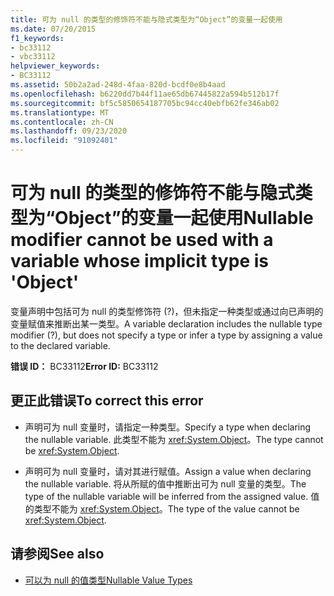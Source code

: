 ```yaml
---
title: 可为 null 的类型的修饰符不能与隐式类型为“Object”的变量一起使用
ms.date: 07/20/2015
f1_keywords:
- bc33112
- vbc33112
helpviewer_keywords:
- BC33112
ms.assetid: 50b2a2ad-248d-4faa-820d-bcdf0e8b4aad
ms.openlocfilehash: b6220dd7b44f11ae65db67445822a594b512b17f
ms.sourcegitcommit: bf5c5850654187705bc94cc40ebfb62fe346ab02
ms.translationtype: MT
ms.contentlocale: zh-CN
ms.lasthandoff: 09/23/2020
ms.locfileid: "91092401"
---
```

# <a name="nullable-modifier-cannot-be-used-with-a-variable-whose-implicit-type-is-object"></a><span data-ttu-id="91033-102">可为 null 的类型的修饰符不能与隐式类型为“Object”的变量一起使用</span><span class="sxs-lookup"><span data-stu-id="91033-102">Nullable modifier cannot be used with a variable whose implicit type is 'Object'</span></span>

<span data-ttu-id="91033-103">变量声明中包括可为 null 的类型修饰符 (?)，但未指定一种类型或通过向已声明的变量赋值来推断出某一类型。</span><span class="sxs-lookup"><span data-stu-id="91033-103">A variable declaration includes the nullable type modifier (?), but does not specify a type or infer a type by assigning a value to the declared variable.</span></span>  
  
 <span data-ttu-id="91033-104">**错误 ID：** BC33112</span><span class="sxs-lookup"><span data-stu-id="91033-104">**Error ID:** BC33112</span></span>  
  
## <a name="to-correct-this-error"></a><span data-ttu-id="91033-105">更正此错误</span><span class="sxs-lookup"><span data-stu-id="91033-105">To correct this error</span></span>  
  
- <span data-ttu-id="91033-106">声明可为 null 变量时，请指定一种类型。</span><span class="sxs-lookup"><span data-stu-id="91033-106">Specify a type when declaring the nullable variable.</span></span> <span data-ttu-id="91033-107">此类型不能为 <xref:System.Object>。</span><span class="sxs-lookup"><span data-stu-id="91033-107">The type cannot be <xref:System.Object>.</span></span>  
  
- <span data-ttu-id="91033-108">声明可为 null 变量时，请对其进行赋值。</span><span class="sxs-lookup"><span data-stu-id="91033-108">Assign a value when declaring the nullable variable.</span></span> <span data-ttu-id="91033-109">将从所赋的值中推断出可为 null 变量的类型。</span><span class="sxs-lookup"><span data-stu-id="91033-109">The type of the nullable variable will be inferred from the assigned value.</span></span> <span data-ttu-id="91033-110">值的类型不能为 <xref:System.Object>。</span><span class="sxs-lookup"><span data-stu-id="91033-110">The type of the value cannot be <xref:System.Object>.</span></span>  
  
## <a name="see-also"></a><span data-ttu-id="91033-111">请参阅</span><span class="sxs-lookup"><span data-stu-id="91033-111">See also</span></span>

- [<span data-ttu-id="91033-112">可以为 null 的值类型</span><span class="sxs-lookup"><span data-stu-id="91033-112">Nullable Value Types</span></span>](../programming-guide/language-features/data-types/nullable-value-types.md)
